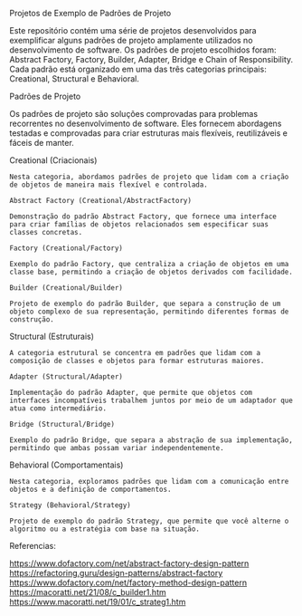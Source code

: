 Projetos de Exemplo de Padrões de Projeto

Este repositório contém uma série de projetos desenvolvidos para exemplificar alguns padrões de projeto amplamente utilizados no desenvolvimento de software. Os padrões de projeto escolhidos foram: Abstract Factory, Factory, Builder, Adapter, Bridge e Chain of Responsibility. Cada padrão está organizado em uma das três categorias principais: Creational, Structural e Behavioral.

Padrões de Projeto

Os padrões de projeto são soluções comprovadas para problemas recorrentes no desenvolvimento de software. Eles fornecem abordagens testadas e comprovadas para criar estruturas mais flexíveis, reutilizáveis e fáceis de manter.

Creational (Criacionais)

    Nesta categoria, abordamos padrões de projeto que lidam com a criação de objetos de maneira mais flexível e controlada.

    Abstract Factory (Creational/AbstractFactory)

    Demonstração do padrão Abstract Factory, que fornece uma interface para criar famílias de objetos relacionados sem especificar suas classes concretas.

    Factory (Creational/Factory)

    Exemplo do padrão Factory, que centraliza a criação de objetos em uma classe base, permitindo a criação de objetos derivados com facilidade.

    Builder (Creational/Builder)

    Projeto de exemplo do padrão Builder, que separa a construção de um objeto complexo de sua representação, permitindo diferentes formas de construção.

Structural (Estruturais)

    A categoria estrutural se concentra em padrões que lidam com a composição de classes e objetos para formar estruturas maiores.

    Adapter (Structural/Adapter)

    Implementação do padrão Adapter, que permite que objetos com interfaces incompatíveis trabalhem juntos por meio de um adaptador que atua como intermediário.

    Bridge (Structural/Bridge)

    Exemplo do padrão Bridge, que separa a abstração de sua implementação, permitindo que ambas possam variar independentemente.

Behavioral (Comportamentais)

    Nesta categoria, exploramos padrões que lidam com a comunicação entre objetos e a definição de comportamentos.

    Strategy (Behavioral/Strategy)

    Projeto de exemplo do padrão Strategy, que permite que você alterne o algoritmo ou a estratégia com base na situação.
    

Referencias:

https://www.dofactory.com/net/abstract-factory-design-pattern
https://refactoring.guru/design-patterns/abstract-factory
https://www.dofactory.com/net/factory-method-design-pattern
https://macoratti.net/21/08/c_builder1.htm
https://www.macoratti.net/19/01/c_strateg1.htm





